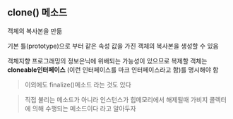 ## clone() 메소드


객체의 복사본을 만듦

기본 틀(prototype)으로 부터 같은 속성 값을 가진 객체의 복사본을 생성할 수 있음

객체지향 프로그래밍의 정보은닉에 위배되는 가능성이 있으므로 복제할 객체는 **cloneable인터페이스** (이런 인터페이스를 마크 인터페이스라고 함)를 
명시해야 함

> 이외에도 finalize()메소드 라는 것도 있다

>  직접 불리는 메소드가 아니라 인스턴스가 힙메모리에서 해제될때 가비지 콜렉터에 의해 수행되는 메소드이다 라고 알아두자 

